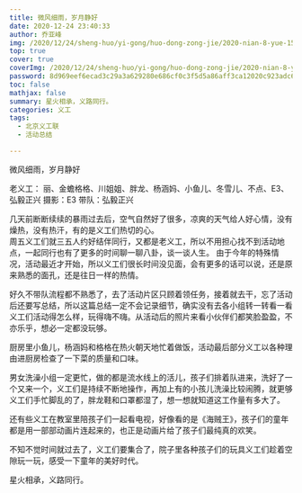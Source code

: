 ```yaml
---
title: 微风细雨，岁月静好
date: 2020-12-24 23:40:33
author: 乔亚峰
img: /2020/12/24/sheng-huo/yi-gong/huo-dong-zong-jie/2020-nian-8-yue-15-ri-fang-shan/0.jpg
top: true
cover: true
coverImg: /2020/12/24/sheng-huo/yi-gong/huo-dong-zong-jie/2020-nian-8-yue-15-ri-fang-shan/0.jpg
password: 8d969eef6ecad3c29a3a629280e686cf0c3f5d5a86aff3ca12020c923adc6c92
toc: false
mathjax: false
summary: 星火相承，义路同行。
categories: 义工
tags:
  - 北京义工联
  - 活动总结

---
```




微风细雨，岁月静好


老义工： 丽、金蟾格格、川姐姐、胖龙、杨涵妈、小鱼儿、冬雪儿、不点、E3、弘毅正兴
摄影：E3
带队：弘毅正兴

​    几天前断断续续的暴雨过去后，空气自然好了很多，凉爽的天气给人好心情，没有燥热，没有热汗，有的是义工们热切的心。
​    
​    周五义工们就三五人约好结伴同行，又都是老义工，所以不用担心找不到活动地点，一起同行也有了更多的时间聊一聊八卦，谈一谈人生。 由于今年的特殊情况，活动最近才开始，所以义工们很长时间没见面，会有更多的话可以说，还是原来熟悉的面孔，还是往日一样的热情。

​    好久不带队流程都不熟悉了，去了活动片区只顾着领任务，接着就去干，忘了活动后还要写总结，所以这篇总结一定不会记录细节，确实没有去各小组转一转看一看义工们活动得怎么样，玩得嗨不嗨。从活动后的照片来看小伙伴们都笑脸盈盈，不亦乐乎，想必一定都没玩够。

   厨房里小鱼儿，杨涵妈和格格在热火朝天地忙着做饭，活动最后部分义工以各种理由进厨房检查了一下菜的质量和口味。

​    男女洗澡小组一定更忙，做的都是流水线上的活儿，孩子们排着队进来，洗好了一个又来一个，义工们是持续不断地操作，再加上有的小孩儿洗澡比较闹腾，就更够义工们手忙脚乱的了，胖龙鞋和口罩都湿了，想一想就知道这工作量有多大了。

​    还有些义工在教室里陪孩子们一起看电视，好像看的是《海贼王》，孩子们的童年都是用一部部动画片连起来的，也正是动画片给了孩子们最纯真的欢笑。

   不知不觉时间就过去了，义工们要集合了，院子里各种孩子们的玩具义工们趁着空隙玩一玩，感受一下童年的美好时代。

星火相承，义路同行。